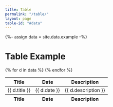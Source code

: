 ```yaml
---
title: Table
permalink: "/table/"
layout: page
table-id: "#data"
---
```


{%- assign data = site.data.example -%}

# Table Example 

<table id="data" class="table table-striped" data-order='[[1,"desc"]]'>
    <thead>
        <tr>
            <th>Title</th>
            <th>Date</th>
            <th>Description</th>    
        </tr>
    </thead>
    <tfoot>
        <tr>
            <th>Title</th>
            <th>Date</th>
            <th>Description</th>
        </tr>
    </tfoot>
    {% for d in data %}
    <tr>
        <td>{{ d.title }}</td>
        <td>{{ d.date }}</td>
        <td>{{ d.description }}</td>
    </tr>
    {% endfor %}
</table>